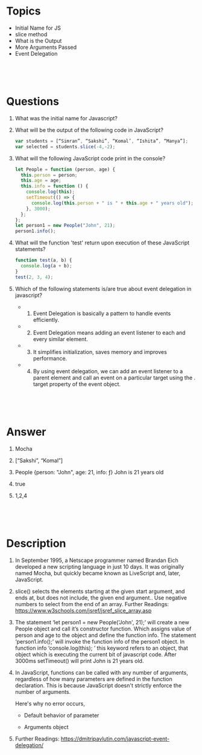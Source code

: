 # Topics

- Initial Name for JS
- slice method
- What is the Output
- More Arguments Passed
- Event Delegation

&nbsp;

&nbsp;

# Questions

1. What was the initial name for Javascript?

2. What will be the output of the following code in JavaScript?

   ```js
   var students = [“Simran”, “Sakshi”, “Komal’, “Ishita”, “Manya”];
   var selected = students.slice(-4,-2);
   ```

3. What will the following JavaScript code print in the console?

   ```js
   let People = function (person, age) {
     this.person = person;
     this.age = age;
     this.info = function () {
       console.log(this);
       setTimeout(() => {
         console.log(this.person + " is " + this.age + " years old");
       }, 3000);
     };
   };
   let person1 = new People("John", 21);
   person1.info();
   ```

4. What will the function 'test' return upon execution of these JavaScript statements?

   ```js
   function test(a, b) {
     console.log(a + b);
   }
   test(2, 3, 4);
   ```

5. Which of the following statements is/are true about event delegation in javascript?

   - 1. Event Delegation is basically a pattern to handle events efficiently.
   - 2. Event Delegation means adding an event listener to each and every similar element.
   - 3. It simplifies initialization, saves memory and improves performance.
   - 4. By using event delegation, we can add an event listener to a parent element and call an event on a particular target using the . target property of the event object.

&nbsp;

&nbsp;

# Answer

1. Mocha

2. [“Sakshi”, “Komal”]

3. People {person: "John", age: 21, info: ƒ} John is 21 years old

4. true

5. 1,2,4

&nbsp;

&nbsp;

# Description

1. In September 1995, a Netscape programmer named Brandan Eich developed a new scripting language in just 10 days. It was originally named Mocha, but quickly became known as LiveScript and, later, JavaScript.

2. slice() selects the elements starting at the given start argument, and ends at, but does not include, the given end argument.. Use negative numbers to select from the end of an array. Further Readings: https://www.w3schools.com/jsref/jsref_slice_array.asp

3. The statement ‘let person1 = new People('John', 21);’ will create a new People object and call it’s constructor function. Which assigns value of person and age to the object and define the function info. The statement ‘person1.info();’ will invoke the function info of the person1 object. In function info ‘console.log(this); ’ this keyword refers to an object, that object which is executing the current bit of javascript code. After 3000ms setTimeout() will print John is 21 years old.

4. In JavaScript, functions can be called with any number of arguments, regardless of how many parameters are defined in the function declaration. This is because JavaScript doesn't strictly enforce the number of arguments.

   Here's why no error occurs,

   - Default behavior of parameter

   - Arguments object

5. Further Readings: https://dmitripavlutin.com/javascript-event-delegation/
